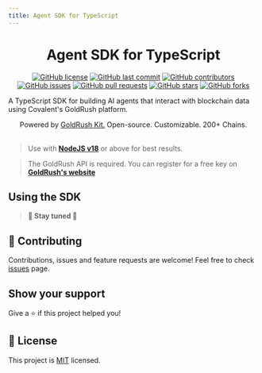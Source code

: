 ```yaml
---
title: Agent SDK for TypeScript
---
```


<div align="center">

# Agent SDK for TypeScript

[![GitHub license](https://img.shields.io/github/license/shovon/covalent-agent-sdk)](https://github.com/shovon/covalent-agent-sdk/blob/main/LICENSE)
[![GitHub last commit](https://img.shields.io/github/last-commit/shovon/covalent-agent-sdk)](https://github.com/shovon/covalent-agent-sdk/commits/master)
[![GitHub contributors](https://img.shields.io/github/contributors/shovon/covalent-agent-sdk)](https://github.com/shovon/covalent-agent-sdk/graphs/contributors)
[![GitHub issues](https://img.shields.io/github/issues/shovon/covalent-agent-sdk)](https://github.com/shovon/covalent-agent-sdk/issues)
[![GitHub pull requests](https://img.shields.io/github/issues-pr/shovon/covalent-agent-sdk)](https://github.com/shovon/covalent-agent-sdk/pulls)
[![GitHub stars](https://img.shields.io/github/stars/shovon/covalent-agent-sdk)](https://github.com/shovon/covalent-agent-sdk/stargazers)
[![GitHub forks](https://img.shields.io/github/forks/shovon/covalent-agent-sdk)](https://github.com/shovon/covalent-agent-sdk/network/members)

</div>

<p>A TypeScript SDK for building AI agents that interact with blockchain data using Covalent's GoldRush platform.</p>

<div align="center">
Powered by <span><a href="https://github.com/covalenthq/goldrush-kit">GoldRush Kit.</a></span> Open-source. Customizable. 200+ Chains.
</div>

<br />

> Use with **[NodeJS v18](https://nodejs.org/en)** or above for best results.

> The GoldRush API is required. You can register for a free key on **[GoldRush's website](https://goldrush.dev/platform/auth/login/)**

## Using the SDK

> **🚧 Stay tuned 🚧**

## 🤝 Contributing

Contributions, issues and feature requests are welcome!
Feel free to check <a href="https://github.com/shovon/covalent-agent-sdk/issues">issues</a> page.

## Show your support

Give a ⭐️ if this project helped you!

## 📝 License

This project is <a href="https://github.com/shovon/covalent-agent-sdk/blob/main/LICENSE">MIT</a> licensed.
